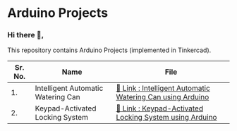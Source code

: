 <h1> Arduino Projects </h1>

### Hi there 👋,
<p> This repository contains Arduino Projects (implemented in Tinkercad). </p>


| Sr. No. | Name | File |
|------|------|------|
|1.|Intelligent Automatic Watering Can|[🔗 Link : Intelligent Automatic Watering Can using Arduino](https://github.com/LittleHypnotist/Arduino_Projects/blob/main/Projects/Intelligent%20Automatic%20Watering%20Can.md)|
|2.|Keypad-Activated Locking System|[🔗 Link : Keypad-Activated Locking System using Arduino](https://github.com/LittleHypnotist/Arduino_Projects/blob/main/Projects/Keypad-Activated%20Locking%20System.md)|
